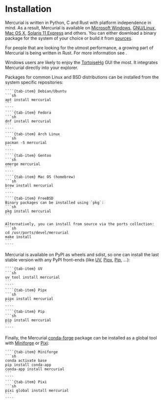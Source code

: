 # Installation

Mercurial is written in Python, C and Rust with platform independence in mind. As a
result, Mercurial is available on [Microsoft Windows], [GNU/Linux], [Mac OS X],
[Solaris 11 Express] and others. You can either download a binary package for the system
of your choice or build it from [sources](https://www.mercurial-scm.org/release).

For people that are looking for the utmost performance, a growing part of Mercurial is
being written in Rust. For more information see [](./help/topics/rust.rst).

Windows users are likely to enjoy the [TortoiseHg] GUI the most. It integrates Mercurial
directly into your explorer.

Packages for common Linux and BSD distributions can be installed from the system specific
repositories:

`````{tab-set}
````{tab-item} Debian/Ubuntu
```sh
apt install mercurial
```
````
````{tab-item} Fedora
```sh
dnf install mercurial
```
````
````{tab-item} Arch Linux
```sh
pacman -S mercurial
```
````
````{tab-item} Gentoo
```sh
emerge mercurial
```
````
````{tab-item} Mac OS (homebrew)
```sh
brew install mercurial
```
````
````{tab-item} FreeBSD
Binary packages can be installed using `pkg`:
```sh
pkg install mercurial
```

Alternatively, you can install from source via the ports collection:
```sh
cd /usr/ports/devel/mercurial
make install
```
````
`````

Mercurial is available on PyPI as wheels and sdist, so one can install the last stable
version with any PyPI front-ends (like [UV], [Pipx], [Pip], ...):

`````{tab-set}
````{tab-item} UV
```sh
uv tool install mercurial
```
````
````{tab-item} Pipx
```sh
pipx install mercurial
```
````
````{tab-item} Pip
```sh
pip install mercurial
```
````
`````

Finally, the Mercurial [conda-forge] package can be installed as a global tool with
[Miniforge] or [Pixi]:

`````{tab-set}
````{tab-item} Miniforge
```sh
conda activate base
pip install conda-app
conda-app install mercurial
```
````
````{tab-item} Pixi
```sh
pixi global install mercurial
```
````
`````

[conda-forge]: https://conda-forge.org/
[gnu/linux]: http://kernel.org/
[mac os x]: http://www.apple.com/
[microsoft windows]: http://www.microsoft.com/windows
[miniforge]: https://github.com/conda-forge/miniforge
[pip]: https://pip.pypa.io
[pipx]: https://pipx.pypa.io
[pixi]: https://pixi.sh
[solaris 11 express]: http://oracle.com/solaris
[tortoisehg]: http://tortoisehg.org/
[uv]: https://docs.astral.sh/uv
